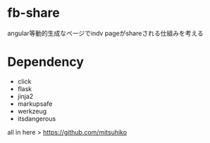 # fb-share
angular等動的生成なページでindv pageがshareされる仕組みを考える

# Dependency

- click
- flask
- jinja2
- markupsafe
- werkzeug
- itsdangerous

all in here > https://github.com/mitsuhiko
